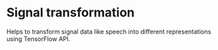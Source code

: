 # Signal transformation


Helps to transform signal data like speech into different representations using TensorFlow API.